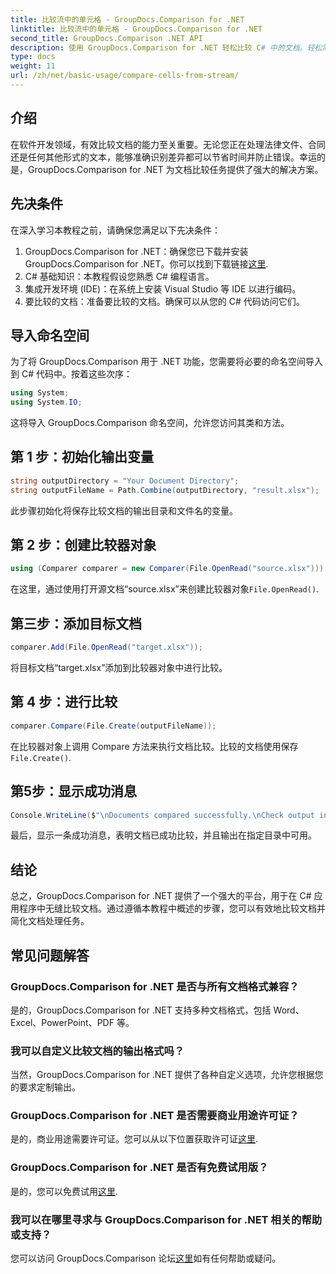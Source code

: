 ```yaml
---
title: 比较流中的单元格 - GroupDocs.Comparison for .NET
linktitle: 比较流中的单元格 - GroupDocs.Comparison for .NET
second_title: GroupDocs.Comparison .NET API
description: 使用 GroupDocs.Comparison for .NET 轻松比较 C# 中的文档。轻松简化您的文档处理任务。
type: docs
weight: 11
url: /zh/net/basic-usage/compare-cells-from-stream/
---
```

## 介绍
在软件开发领域，有效比较文档的能力至关重要。无论您正在处理法律文件、合同还是任何其他形式的文本，能够准确识别差异都可以节省时间并防止错误。幸运的是，GroupDocs.Comparison for .NET 为文档比较任务提供了强大的解决方案。
## 先决条件
在深入学习本教程之前，请确保您满足以下先决条件：
1.  GroupDocs.Comparison for .NET：确保您已下载并安装 GroupDocs.Comparison for .NET。你可以找到下载链接[这里](https://releases.groupdocs.com/comparison/net/).
2. C# 基础知识：本教程假设您熟悉 C# 编程语言。
3. 集成开发环境 (IDE)：在系统上安装 Visual Studio 等 IDE 以进行编码。
4. 要比较的文档：准备要比较的文档。确保可以从您的 C# 代码访问它们。

## 导入命名空间
为了将 GroupDocs.Comparison 用于 .NET 功能，您需要将必要的命名空间导入到 C# 代码中。按着这些次序：

```csharp
using System;
using System.IO;
```
这将导入 GroupDocs.Comparison 命名空间，允许您访问其类和方法。

## 第 1 步：初始化输出变量
```csharp
string outputDirectory = "Your Document Directory";
string outputFileName = Path.Combine(outputDirectory, "result.xlsx");
```
此步骤初始化将保存比较文档的输出目录和文件名的变量。
## 第 2 步：创建比较器对象
```csharp
using (Comparer comparer = new Comparer(File.OpenRead("source.xlsx")))
```
在这里，通过使用打开源文档“source.xlsx”来创建比较器对象`File.OpenRead()`.
## 第三步：添加目标文档
```csharp
comparer.Add(File.OpenRead("target.xlsx"));
```
将目标文档“target.xlsx”添加到比较器对象中进行比较。
## 第 4 步：进行比较
```csharp
comparer.Compare(File.Create(outputFileName));
```
在比较器对象上调用 Compare 方法来执行文档比较。比较的文档使用保存`File.Create()`.
## 第5步：显示成功消息
```csharp
Console.WriteLine($"\nDocuments compared successfully.\nCheck output in {outputDirectory}.");
```
最后，显示一条成功消息，表明文档已成功比较，并且输出在指定目录中可用。

## 结论
总之，GroupDocs.Comparison for .NET 提供了一个强大的平台，用于在 C# 应用程序中无缝比较文档。通过遵循本教程中概述的步骤，您可以有效地比较文档并简化文档处理任务。
## 常见问题解答
### GroupDocs.Comparison for .NET 是否与所有文档格式兼容？
是的，GroupDocs.Comparison for .NET 支持多种文档格式，包括 Word、Excel、PowerPoint、PDF 等。
### 我可以自定义比较文档的输出格式吗？
当然，GroupDocs.Comparison for .NET 提供了各种自定义选项，允许您根据您的要求定制输出。
### GroupDocs.Comparison for .NET 是否需要商业用途许可证？
是的，商业用途需要许可证。您可以从以下位置获取许可证[这里](https://purchase.groupdocs.com/buy).
### GroupDocs.Comparison for .NET 是否有免费试用版？
是的，您可以免费试用[这里](https://releases.groupdocs.com/).
### 我可以在哪里寻求与 GroupDocs.Comparison for .NET 相关的帮助或支持？
您可以访问 GroupDocs.Comparison 论坛[这里](https://forum.groupdocs.com/c/comparison/12)如有任何帮助或疑问。